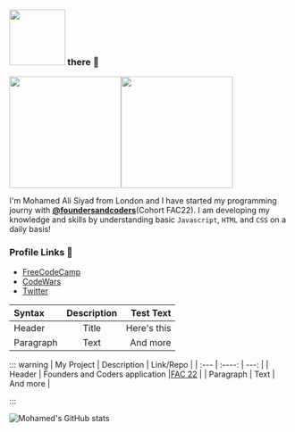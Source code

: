 ### <img src="https://media.giphy.com/media/1es0suLtBMuZcRBtvl/giphy.gif" width="100"> there 👋

<!--  <img src="https://media.giphy.com/media/LqIlvdZAQt1DNStJGb/giphy.gif" width="400">  -->
<!-- https://giphy.com/gifs/digital-library-eresources-ecollection-jQVMnyuyzhR2Kiy9JJ/links -->
<!--  <img src="https://media.giphy.com/media/jQVMnyuyzhR2Kiy9JJ/giphy.gif" width="400">  -->

<img src="https://media.giphy.com/media/Jo6eSADesjES8rou1f/giphy.gif" width="200"><img src="https://media.giphy.com/media/Ra7qHOOr080dY5xpW3/giphy.gif" width="200">

I'm Mohamed Ali Siyad from London and I have started my programming journy with [**@foundersandcoders**](https://github.com/foundersandcoders)(Cohort FAC22). I am developing my knowledge and skills by understanding basic `Javascript`, `HTML` and `CSS` on a daily basis!

### Profile Links 🔗

- [FreeCodeCamp](https://www.freecodecamp.org/mohamed-ali-siyad)
- [CodeWars](https://www.codewars.com/users/mohamedAlisiyad)
- [Twitter](https://twitter.com/Mohamed_Siyad1)

<!-- ![Anurag's github stats](https://github-readme-stats.vercel.app/api?username=Alisyad)
 -->

| Syntax    | Description |   Test Text |
| :-------- | :---------: | ----------: |
| Header    |    Title    | Here's this |
| Paragraph |    Text     |    And more |

::: warning
| My Project     | Description | Link/Repo    |
| :---        |    :----:   |          ---: |
| Header      | Founders and Coders application      |[FAC 22](https://alisyad9.github.io/Mohamed-Ali-FAC21-Applicant)  |
| Paragraph   | Text        | And more      |

:::


![Mohamed's GitHub stats](https://github-readme-stats.vercel.app/api?username=Alisyad9&theme=bear&show_icons=true)

<!--
**Alisyad9/Alisyad9** is a ✨ _special_ ✨ repository because its `README.md` (this file) appears on your GitHub profile.

Here are some ideas to get you started:

- 🔭 I’m currently working on ...
- 🌱 I’m currently learning ...
- 👯 I’m looking to collaborate on ...
- 🤔 I’m looking for help with ...
- 💬 Ask me about ...
- 📫 How to reach me: ...
- 😄 Pronouns: ...
- ⚡ Fun fact: ...
-->
